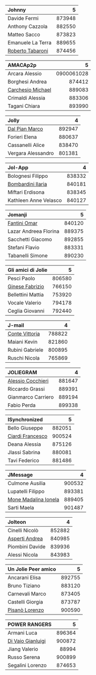 |<span style="text-color:RGBA(255,0,0,1)">Johnny</span>|5|
|:-|-:|
|Davide Fermi|873948|
|Anthony Cazzola|882550|
|Matteo Sacco|873823|
|Emanuele La Terra|889655|
|[Roberto Tabaroni](mailto:roberto.tabaroni@studio.unibo.it)|874456|

|<span style="text-color:RGBA(255,0,0,1)">AMACAp2p</span>|5|
|:-|-:|
|Arcara Alessio|0900061028|
|Borghesi Andrea|874412|
|[Carchesio Michael](mailto:michael.carchesio@studio.unibo.it)|889083|
|Crimaldi Alessia|883306|
|Tagani Chiara|893990|

|<span style="text-color:RGBA(255,0,0,1)">Jolly</span>|4|
|:-|-:|
|[Dal Pian Marco](mailto:marco.dalpian@studio.unibo.it)|892947|
|Forieri Elena|880637|
|Cassanelli Alice|838470| 
|Vergara Alessandro|801381|

|Jol-App|4|
|:-|-:|
|Bolognesi Filippo|838332|
[Bombardini Ilaria](mailto:ilaria.bombardini@studio.unibo.it)|840181|
|Miftari Erdisona|838345|
|Kathleen Anne Velasco|840127|

|<span style="text-color:RGBA(255,0,0,1)">Jomanji</span>|5|
|:-|-:|
|[Fantini Omar](omar.fantini@studio.unibo.it)|840120|
|Lazar Andreea Florina|889375|
|Sacchetti Giacomo|892855|
|Stefani Flavio|883331|
|Tabanelli Simone|890230|
 
|Gli amici di Jolie|5|
|:-|-:|
|Pesci Paolo|806580|
|[Ginese Fabrizio](mailto:fabrizio.ginese@studio.unibo.it)|766150|
|Bellettini Mattia|753920|
|Vocale Valerio|794178|
|Ceglia Giovanni|792440|

|J-mail|4|
|:-|-:|
|[Conte Vittoria](mailto:vittoria.conte@studio.unibo.it)|788822|
|Maiani Kevin|821860|
|Rubini Gabriele|800895|
|Ruschi Nicola|765869|

|JOLIEGRAM|4|
|:-|-:|
|[Alessio Cocchieri](mailto:alessio.cocchieri2@studio.unibo.it)|881647|
|Riccardo Grassi|889391|
|Gianmarco Carriero|889194|
|Fabio Perda|899338|

|ISynchronized|5|
|:-|-:|
|Bello Giuseppe|882051|
|[Ciardi Francesco](mailto:francesco.ciardi@studio.unibo.it)|900524|
|Deana Alessia|875126|
|Jlassi Sabrina|880081|
|Tavi Federico|881486|

|JMessage|4|
|:-|-:|
|Culmone Ausilia|900532|
|Lupatelli Filippo|893381|
|[Mone Madalina Ionela](mailto:madalina.mone@studio.unibo.it)|889405|
|Sarti Maela|901487|

|Jolteon|4|
|:-|-:|
|Cinelli Nicolò|852882|
|[Asperti Andrea](mailto:andrea.asperti2@studio.unibo.it)|840985|
|Piombini Davide|839936|
|Alessi Nicola|843983|

|Un Jolie Peer amico|5|
|:-|-:|
|Ancarani Elisa|892755 |
|Bruno Tiziano|883120|
|Carnevali Marco|873405|
|Castelli Giorgia|873787|
|[Pisanò Lorenzo](mailto:lorenzo.pisano@studio.unibo.it)|900590|

|POWER RANGERS|5|
|:-|-:|
|Armani Luca|896364|
|[Di Vaio Gianluigi](mailto:gianluigi.divaio@studio.unibo.it)|900872|
|Jiang Valerio|88994|
|Russo Serena|900899|
|Segalini Lorenzo|874653|
